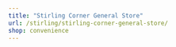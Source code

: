 ```yaml
---
title: "Stirling Corner General Store"
url: /stirling/stirling-corner-general-store/
shop: convenience
---
```

